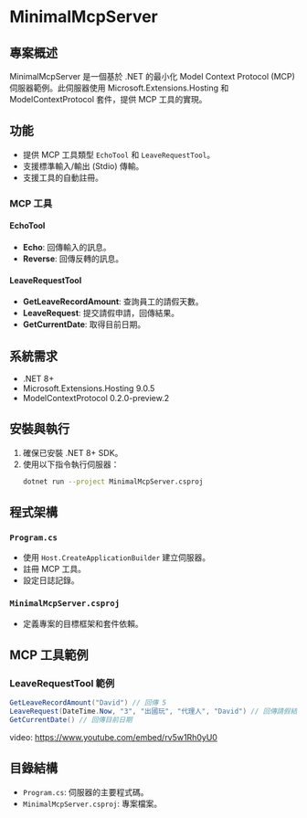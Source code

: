 # MinimalMcpServer

## 專案概述
MinimalMcpServer 是一個基於 .NET  的最小化 Model Context Protocol (MCP) 伺服器範例。此伺服器使用 Microsoft.Extensions.Hosting 和 ModelContextProtocol 套件，提供 MCP 工具的實現。

## 功能
- 提供 MCP 工具類型 `EchoTool` 和 `LeaveRequestTool`。
- 支援標準輸入/輸出 (Stdio) 傳輸。
- 支援工具的自動註冊。

### MCP 工具
#### EchoTool
- **Echo**: 回傳輸入的訊息。
- **Reverse**: 回傳反轉的訊息。

#### LeaveRequestTool
- **GetLeaveRecordAmount**: 查詢員工的請假天數。
- **LeaveRequest**: 提交請假申請，回傳結果。
- **GetCurrentDate**: 取得目前日期。

## 系統需求
- .NET 8+
- Microsoft.Extensions.Hosting 9.0.5
- ModelContextProtocol 0.2.0-preview.2

## 安裝與執行
1. 確保已安裝 .NET 8+ SDK。
2. 使用以下指令執行伺服器：
   ```bash
   dotnet run --project MinimalMcpServer.csproj
   ```

## 程式架構
### `Program.cs`
- 使用 `Host.CreateApplicationBuilder` 建立伺服器。
- 註冊 MCP 工具。
- 設定日誌記錄。

### `MinimalMcpServer.csproj`
- 定義專案的目標框架和套件依賴。

## MCP 工具範例

### LeaveRequestTool 範例
```csharp
GetLeaveRecordAmount("David") // 回傳 5
LeaveRequest(DateTime.Now, "3", "出國玩", "代理人", "David") // 回傳請假結果
GetCurrentDate() // 回傳目前日期
```
video: https://www.youtube.com/embed/rv5w1Rh0yU0

## 目錄結構
- `Program.cs`: 伺服器的主要程式碼。
- `MinimalMcpServer.csproj`: 專案檔案。
